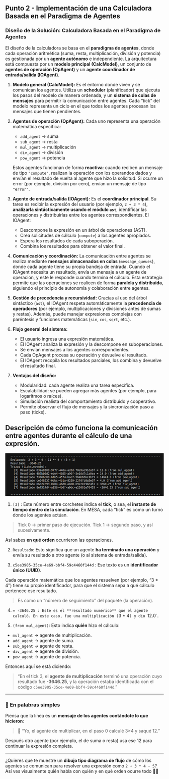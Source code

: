 ## Punto 2 - Implementación de una Calculadora Basada en el Paradigma de Agentes

### **Diseño de la Solución: Calculadora Basada en el Paradigma de Agentes**

El diseño de la calculadora se basa en el **paradigma de agentes**, donde cada operación aritmética (suma, resta, multiplicación, división y potencia) es gestionada por un **agente autónomo** e independiente. La arquitectura está compuesta por un **modelo principal (CalcModel)**, un conjunto de **agentes de operación (OpAgent)** y un **agente coordinador de entrada/salida (IOAgent)**.

1. **Modelo general (CalcModel):**
   Es el entorno donde viven y se comunican los agentes. Utiliza un **scheduler** (planificador) que ejecuta los pasos del modelo de manera ordenada, y un **sistema de colas de mensajes** para permitir la comunicación entre agentes. Cada “tick” del modelo representa un ciclo en el que todos los agentes procesan los mensajes que tienen pendientes.

2. **Agentes de operación (OpAgent):**
   Cada uno representa una operación matemática específica:

   * `add_agent` → suma
   * `sub_agent` → resta
   * `mul_agent` → multiplicación
   * `div_agent` → división
   * `pow_agent` → potencia

   Estos agentes funcionan de forma **reactiva**: cuando reciben un mensaje de tipo `"compute"`, realizan la operación con los operandos dados y envían el resultado de vuelta al agente que hizo la solicitud. Si ocurre un error (por ejemplo, división por cero), envían un mensaje de tipo `"error"`.

3. **Agente de entrada/salida (IOAgent):**
   Es el **coordinador principal**. Su tarea es recibir la expresión del usuario (por ejemplo, `2 + 3 * 4`), **analizarla sintácticamente usando el módulo `ast`**, identificar las operaciones y distribuirlas entre los agentes correspondientes.
   El IOAgent:

   * Descompone la expresión en un árbol de operaciones (AST).
   * Crea solicitudes de cálculo (`compute`) a los agentes apropiados.
   * Espera los resultados de cada suboperación.
   * Combina los resultados para obtener el valor final.

4. **Comunicación y coordinación:**
   La comunicación entre agentes se realiza mediante **mensajes almacenados en colas** (`message_queues`), donde cada agente tiene su propia bandeja de entrada. Cuando el IOAgent necesita un resultado, envía un mensaje a un agente de operación, y este le responde cuando termina el cálculo.
   Esta estrategia permite que las operaciones se realicen de forma **paralela y distribuida**, siguiendo el principio de autonomía y colaboración entre agentes.

5. **Gestión de precedencia y recursividad:**
   Gracias al uso del árbol sintáctico (`ast`), el IOAgent respeta automáticamente la **precedencia de operadores** (por ejemplo, multiplicaciones y divisiones antes de sumas y restas). Además, puede manejar expresiones complejas con paréntesis y funciones matemáticas (`sin`, `cos`, `sqrt`, etc.).

6. **Flujo general del sistema:**

   * El usuario ingresa una expresión matemática.
   * El IOAgent analiza la expresión y la descompone en suboperaciones.
   * Se envían mensajes a los agentes correspondientes.
   * Cada OpAgent procesa su operación y devuelve el resultado.
   * El IOAgent recopila los resultados parciales, los combina y devuelve el resultado final.

7. **Ventajas del diseño:**

   * Modularidad: cada agente realiza una tarea específica.
   * Escalabilidad: se pueden agregar más agentes (por ejemplo, para logaritmos o raíces).
   * Simulación realista del comportamiento distribuido y cooperativo.
   * Permite observar el flujo de mensajes y la sincronización paso a paso (ticks).

## Descripción de cómo funciona la comunicación entre agentes durante el cálculo de una expresión.
![Diagrama c1](../Imagenes/c6.png)

 1. `[3]` : Este número entre corchetes indica el **tick**, o sea, el **instante de tiempo dentro de la simulación**.
En MESA, cada “tick” es como un turno donde los agentes actúan.

>  Tick 0 → primer paso de ejecución.
>  Tick 1 → segundo paso, y así sucesivamente.

Así sabes **en qué orden** ocurrieron las operaciones.

 2. `Resultado`: Esto significa que un agente **ha terminado una operación** y envía su resultado a otro agente (o al sistema de entrada/salida).

 3. `c5ee3905-35ce-4e69-bbf4-59c4460f144d` : Ese texto es un **identificador único (UUID)**.

Cada operación matemática que los agentes resuelven (por ejemplo, “3 * 4”) tiene su propio identificador, para que el sistema sepa a qué cálculo pertenece ese resultado.

> Es como un “número de seguimiento” del paquete (la operación).

 4. `= -3646.25 : Este es el **resultado numérico** que el agente calculó.
En este caso, fue una multiplicación (`3 * 4`) y dio `12.0`.

 5. `(from mul_agent)`: Esto indica **quién** hizo el cálculo:

* `mul_agent` → agente de multiplicación.
* `add_agent` → agente de suma.
* `sub_agent` → agente de resta.
* `div_agent` → agente de división.
* `pow_agent` → agente de potencia.

Entonces aquí se está diciendo:

>  “En el tick 3, el **agente de multiplicación** terminó una operación cuyo resultado fue **-3646.25**, y la operación estaba identificada con el código `c5ee3905-35ce-4e69-bbf4-59c4460f144d`.”

---

### 💬 En palabras simples

Piensa que la línea es un **mensaje de los agentes contándote lo que hicieron**:

> 🧮 “Yo, el agente de multiplicar, en el paso 0 calculé 3×4 y saqué 12.”

Después otro agente (por ejemplo, el de suma o resta) usa ese 12 para continuar la expresión completa.

---

¿Quieres que te muestre un **dibujo tipo diagrama de flujo** de cómo los agentes se comunican para resolver una expresión como `2 + 3 * 4 - 5`?
Así ves visualmente quién habla con quién y en qué orden ocurre todo 💬🔁



